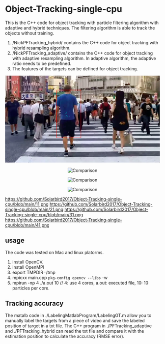 # Object-Tracking-single-cpu
This is the C++ code for object tracking with particle filtering algorithm with adaptive and hybrid techniques.
The filtering algorithm is able to track the objects without training.

1. /NickPFTracking_hybrid/ contains the C++ code for object tracking with hybrid resampling algorithm.
2. /NickPFTracking_adaptive/ contains the C++ code for object tracking with adaptive resampling algorithm. In adaptive algorithm, the adaptive ratio needs to be predefined. 
3. The features of the targets can be defined for object tracking.
<p align="center"><img src=https://github.com/Solarbird2017/Object-Tracking-single-cpu/blob/main/11.png alt="Comparison"></p>
<p align="center"><img src="comparison/comparison.gif?raw=true" alt="Comparison"></p>
<p align="center"><img src="comparison/comparison.gif?raw=true" alt="Comparison"></p>
<p align="center"><img src="comparison/comparison.gif?raw=true" alt="Comparison"></p>

https://github.com/Solarbird2017/Object-Tracking-single-cpu/blob/main/11.png
https://github.com/Solarbird2017/Object-Tracking-single-cpu/blob/main/21.png
https://github.com/Solarbird2017/Object-Tracking-single-cpu/blob/main/31.png
https://github.com/Solarbird2017/Object-Tracking-single-cpu/blob/main/41.png

## usage
The code was tested on Mac and linux platorms.
1. install OpenCV.
2. install OpenMPI
3. export TMPDIR=/tmp
4. mpicxx main.cpp `pkg-config opencv --libs` -w
5. mpirun -np 4 ./a.out 10  // 4: use 4 cores, a.out: executed file, 10: 10 particles per core.

## Tracking accuracy

The matalb code in ./LabelingMatlabProgram/LabelingGT.m allow you to manually label the targets from a piece of video and save the labeled position of target in a txt file. The C++ program in ./PFTracking_adaptive and ./PFTracking_hybrid can read the txt file and compare it with the estimation position to calculate the accuracy (RMSE error).



